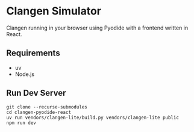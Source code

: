# Clangen Simulator

Clangen running in your browser using Pyodide with a frontend written in React.

## Requirements
* uv
* Node.js

## Run Dev Server

```
git clone --recurse-submodules
cd clangen-pyodide-react
uv run vendors/clangen-lite/build.py vendors/clangen-lite public
npm run dev
```
